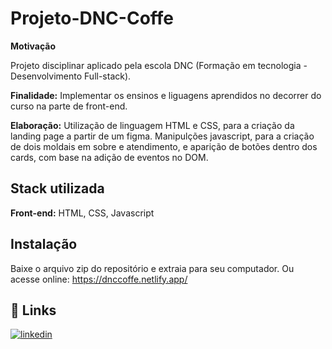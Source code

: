 # Projeto-DNC-Coffe

**Motivação**

Projeto disciplinar aplicado pela escola DNC (Formação em tecnologia - Desenvolvimento Full-stack).

**Finalidade:** Implementar os ensinos e liguagens aprendidos no decorrer do curso na parte de front-end.

**Elaboração:** Utilização de linguagem HTML e CSS, para a criação da landing page a partir de um figma. Manipulções javascript, para a criação de dois moldais em sobre e atendimento, e aparição de botões dentro dos cards, com base na adição de eventos no DOM.


## Stack utilizada

**Front-end:** HTML, CSS, Javascript




## Instalação

Baixe o arquivo zip do repositório e extraia para seu computador. Ou acesse online: https://dnccoffe.netlify.app/


    
## 🔗 Links

[![linkedin](https://img.shields.io/badge/linkedin-0A66C2?style=for-the-badge&logo=linkedin&logoColor=white)](https://www.linkedin.com/in/rodrigo-moreira-294b17192/)


